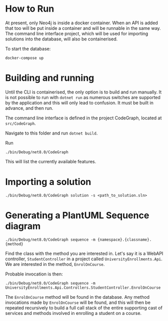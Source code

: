 # How to Run

At present, only Neo4j is inside a docker container. When an API is added that too will be put inside a container and will be runnable in the same way. The command line interface project, which will be used for importing solutions into the database, will also be containerised.

To start the database:

`docker-compose up`

# Building and running

Until the CLI is containerised, the only option is to build and run manually. It is not possible to run with `dotnet run` as numerous switches are supported by the application and this will only lead to confusion. It must be built in advance, and then run.

The command line interface is defined in the project CodeGraph, located at `src/CodeGraph`. 

Navigate to this folder and run `dotnet build`. 

Run

`./bin/Debug/net8.0/CodeGraph`

This will list the currently available features.

# Importing a solution

`./bin/Debug/net8.0/CodeGraph solution -s <path_to_solution.sln>`

# Generating a PlantUML Sequence diagram

`./bin/Debug/net8.0/CodeGraph sequence -m {namespace}.{classname}.{method}`

Find the class with the method you are interested in. Let's say it is a WebAPI controller, `StudentController` in a project called `UniversityEnrollments.Api`. We are interested in the method, `EnrolOnCourse`.

Probable invocation is then:

`./bin/Debug/net8.0/CodeGraph sequence -m UniversityEnrollments.Api.Controllers.StudentController.EnrolOnCourse`

The `EnrolOnCourse` method will be found in the database. Any method invocations made by `EnrolOnCourse` will be found, and this will then be repeated recursively to build a full call stack of the entire supporting cast of services and methods involved in enrolling a student on a  course. 